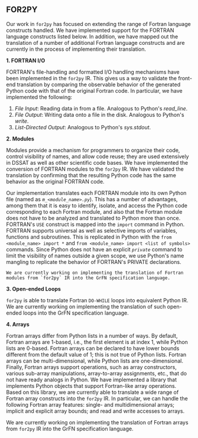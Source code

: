 ## FOR2PY

Our work in `for2py` has focused on extending the range of Fortran language constructs handled.  We have implemented support for the FORTRAN language constructs listed below.  In addition, we have mapped out the translation of a number of additional Fortran language constructs and are currently in the process of implementing their translation.

**1. FORTRAN I/O**
    
FORTRAN's file-handling and formatted I/O handling mechanisms have been implemented in the `for2py` IR. This gives us a way to validate the front-end translation by comparing the observable behavior of the generated Python code with that of the original Fortran code. In particular, we have implemented the following:
    
1. _File Input_: Reading data in from a file. Analogous to Python's _read_line_.
2. _File Output_: Writing data onto a file in the disk. Analogous to Python's _write_.
3. _List-Directed Output_: Analogous to Python's _sys.stdout_. 
    
**2. Modules**
    
Modules provide a mechanism for programmers to organize their code, control visibility of names, and allow code reuse; they are used extensively in DSSAT as well as other scientific code bases.  We have implemented the conversion of FORTRAN modules to the `for2py` IR. We have validated the translation by confirming that the resulting Python code has the same behavior as the original FORTRAN code.  
    
Our implementation translates each FORTRAN module into its own Python file (named as _`m_<module_name>.py`_).  This has a number of advantages, among them that it is easy to identify, isolate, and access the Python code corresponding to each Fortran module, and also that the Fortran module does not have to be analyzed and translated to Python more than once.  FORTRAN's `USE` construct is mapped into the `import` command in Python. FORTRAN supports universal as well as selective imports of variables, functions and subroutines. This is replicated in Python with the `from <module_name> import *` and `from <module_name> import <list of symbols>` commands.  Since Python does not have an explicit _`private`_ command to limit the visibility of names outside a given scope, we use Python's name mangling to replicate the behavior of FORTRAN's PRIVATE declarations.
    
    We are currently working on implementing the translation of Fortran modules from `for2py` IR into the GrFN specification language.


**3. Open-ended Loops**

`for2py` is able to translate Fortran `DO-WHILE` loops into equivalent Python IR.  We are currently working on implementing the translation of such open-ended loops into the GrFN specification language.


**4. Arrays**

Fortran arrays differ from Python lists in a number of ways. By default, Fortran arrays are 1-based, i.e., the first element is at index 1, while Python lists are 0-based.  Fortran arrays can be declared to have lower bounds different from the default value of 1; this is not true of Python lists.  Fortran arrays can be multi-dimensional, while Python lists are one-dimensional.  Finally, Fortran arrays support operations, such as array constructors, various sub-array manipulations, array-to-array assignments, etc., that do not have ready analogs in Python.  We have implemented a library that implements Python objects that support Fortran-like array operations.  Based on this library, we are currently able to translate a wide range of Fortran array constructs into the `for2py` IR.  In particular, we can handle the following Fortran array features: single- and multidimensional arrays; implicit and explicit array bounds; and read and write accesses to arrays.

We are currently working on implementing the translation of Fortran arrays from `for2py` IR into the GrFN specification language.

